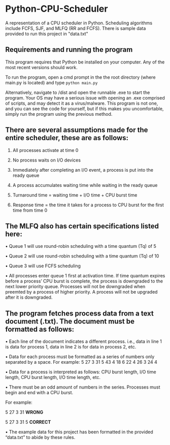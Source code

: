 # Python-CPU-Scheduler
A representation of a CPU scheduler in Python. Scheduling algorithms include FCFS, SJF, and MLFQ (RR and FCFS). There is sample data provided to run this project in "data.txt"

## Requirements and running the program
This program requires that Python be installed on your computer. Any of the most recent versions should work.

To run the program, open a cmd prompt in the the root directory (where main.py is located) and type
`python main.py`

Alternatively, navigate to /dist and open the runnable .exe to start the program. Your OS may have a serious issue with opening an .exe comprised of scripts, and may detect
it as a virus/malware. This program is not one, and you can see the code for yourself, but if this makes you uncomfortable, simply run the program using the previous method.

## There are several assumptions made for the entire scheduler, these are as follows:
1. All processes activate at time 0

2. No process waits on I/O devices

3. Immediately after completing an I/O event, a process is put into the ready queue

4. A process accumulates waiting time while waiting in the ready queue

5. Turnaround time = waiting time + I/O time + CPU burst time

6. Response time = the time it takes for a process to CPU burst for the first time from time 0

## The MLFQ also has certain specifications listed here:

• Queue 1 will use round-robin scheduling with a time quantum (Tq) of 5

• Queue 2 will use round-robin scheduling with a time quantum (Tq) of 10

• Queue 3 will use FCFS scheduling

• All processes enter queue 1 first at activation time. If time quantum expires before a process’ CPU burst is complete, the process is downgraded to the next lower priority queue. 
  Processes will not be downgraded when preemted by a process of higher priority. A process will not be upgraded after it is downgraded.
 
## The program fetches process data from a text document (.txt). The document must be formatted as follows:

• Each line of the document indicates a different process. i.e., data in line 1 is data for process 1, data in line 2 is for data in process 2, etc.

• Data for each process must be formatted as a series of numbers only separated by a space. For example: 5 27 3 31 5 43 4 18 6 22 4 26 3 24 4

• Data for a process is interpreted as follows: CPU burst length, I/O time length, CPU burst length, I/O time length, etc.

• There must be an odd amount of numbers in the series. Processes must begin and end with a CPU burst.

For example:

5 27 3 31 **WRONG**

5 27 3 31 5 **CORRECT**

• The example data for this project has been formatted in the provided “data.txt” to abide by these rules.
